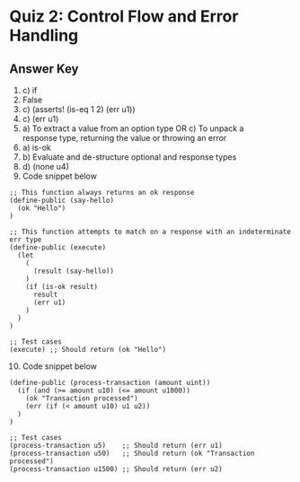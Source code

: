 # Quiz 2: Control Flow and Error Handling

## Answer Key

1. c) if
2. False
3. c) (asserts! (is-eq 1 2) (err u1))
4. c) (err u1)
5. a) To extract a value from an option type OR c) To unpack a response type, returning the value or throwing an error
6. a) is-ok
7. b) Evaluate and de-structure optional and response types
8. d) (none u4)
9. Code snippet below

```clarity
;; This function always returns an ok response
(define-public (say-hello)
  (ok "Hello")
)

;; This function attempts to match on a response with an indeterminate err type
(define-public (execute)
  (let
    (
      (result (say-hello))
    )
    (if (is-ok result)
      result
      (err u1)
    )
  )
)

;; Test cases
(execute) ;; Should return (ok "Hello")
```

10. Code snippet below

```clarity
(define-public (process-transaction (amount uint))
  (if (and (>= amount u10) (<= amount u1000))
    (ok "Transaction processed")
    (err (if (< amount u10) u1 u2))
  )
)

;; Test cases
(process-transaction u5)    ;; Should return (err u1)
(process-transaction u50)   ;; Should return (ok "Transaction processed")
(process-transaction u1500) ;; Should return (err u2)
```
